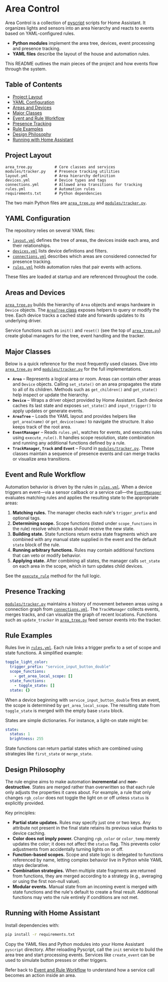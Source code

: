 # Area Control

Area Control is a collection of [pyscript](https://github.com/custom-components/pyscript) scripts for Home Assistant. It organizes lights and sensors into an area hierarchy and reacts to events based on YAML-configured rules.

- **Python modules** implement the area tree, devices, event processing and presence tracking.
- **YAML files** describe the layout of the house and automation rules.

This README outlines the main pieces of the project and how events flow through the system.

## Table of Contents
- [Project Layout](#project-layout)
- [YAML Configuration](#yaml-configuration)
- [Areas and Devices](#areas-and-devices)
- [Major Classes](#major-classes)
- [Event and Rule Workflow](#event-and-rule-workflow)
- [Presence Tracking](#presence-tracking)
- [Rule Examples](#rule-examples)
- [Design Philosophy](#design-philosophy)
- [Running with Home Assistant](#running-with-home-assistant)

## Project Layout

```
area_tree.py          # Core classes and services
modules/tracker.py    # Presence tracking utilities
layout.yml            # Area hierarchy definition
devices.yml           # Device types and tags
connections.yml       # Allowed area transitions for tracking
rules.yml             # Automation rules
requirements.txt      # Python dependencies
```

The two main Python files are [`area_tree.py`](area_tree.py) and [`modules/tracker.py`](modules/tracker.py).

## YAML Configuration

The repository relies on several YAML files:

- [`layout.yml`](layout.yml) defines the tree of areas, the devices inside each area, and their relationships.
- [`devices.yml`](devices.yml) lists device definitions and filters.
- [`connections.yml`](connections.yml) describes which areas are considered connected for presence tracking.
- [`rules.yml`](rules.yml) holds automation rules that pair events with actions.

These files are loaded at startup and are referenced throughout the code.

## Areas and Devices

[`area_tree.py`](area_tree.py) builds the hierarchy of `Area` objects and wraps hardware in `Device` objects. The [`AreaTree` class](area_tree.py) exposes helpers to query or modify the tree. Each device tracks a cached state and forwards updates to its underlying driver.

Service functions such as `init()` and `reset()` (see the top of [`area_tree.py`](area_tree.py)) create global managers for the tree, event handling and the tracker.

## Major Classes

Below is a quick reference for the most frequently used classes. Dive into
[`area_tree.py`](area_tree.py) and [`modules/tracker.py`](modules/tracker.py) for
the full implementations.

- **`Area`** – Represents a logical area or room. Areas can contain other areas
  and `Device` objects. Calling `set_state()` on an area propagates the state to
  all of its children. Methods such as `get_children()` and `get_state()` help
  inspect or update the hierarchy.
- **`Device`** – Wraps a driver object provided by Home Assistant. Each device
  caches its last state and exposes `set_state()` and `input_trigger()` to apply
  updates or generate events.
- **`AreaTree`** – Loads the YAML layout and provides helpers like
  `get_area(name)` or `get_device(name)` to navigate the structure. It also keeps
  track of the root area.
- **`EventManager`** – Reads `rules.yml`, watches for events, and executes rules
  using `execute_rule()`. It handles scope resolution, state combination and
  running any additional functions defined by a rule.
- **`TrackManager`, `Track` and `Event`** – Found in
  [`modules/tracker.py`](modules/tracker.py). These classes maintain a sequence
  of presence events and can merge tracks or visualize area transitions.

## Event and Rule Workflow

Automation behavior is driven by the rules in [`rules.yml`](rules.yml). When a device triggers an event—via a sensor callback or a service call—the [`EventManager`](area_tree.py) evaluates matching rules and applies the resulting state to the appropriate areas:

1. **Matching rules.** The manager checks each rule's `trigger_prefix` and optional tags.
2. **Determining scope.** Scope functions (listed under `scope_functions` in the rule) resolve which areas should receive the new state.
3. **Building state.** State functions return extra state fragments which are combined with any manual state supplied in the event and the default `state` block of the rule.
4. **Running arbitrary functions.** Rules may contain additional functions that can veto or modify behavior.
5. **Applying state.** After combining all states, the manager calls `set_state` on each area in the scope, which in turn updates child devices.

See the [`execute_rule`](area_tree.py) method for the full logic.

## Presence Tracking

[`modules/tracker.py`](modules/tracker.py) maintains a history of movement between areas using a connection graph from [`connections.yml`](connections.yml). The `TrackManager` collects events, merges tracks, and can visualize the graph of recent locations. Functions such as `update_tracker` in [`area_tree.py`](area_tree.py) feed sensor events into the tracker.

## Rule Examples

Rules live in [`rules.yml`](rules.yml). Each rule links a trigger prefix to a
set of scope and state functions. A simplified example:

```yaml
toggle_light_color:
  trigger_prefix: "service_input_button_double"
  scope_functions:
    - get_area_local_scope: []
  state_functions:
    - toggle_state: []
  state: {}
```

When a device beginning with `service_input_button_double` fires an event, the
scope is determined by `get_area_local_scope`. The resulting state from
`toggle_state` is merged with the empty base `state` block.

States are simple dictionaries. For instance, a light-on state might be:

```yaml
state:
  status: 1
  brightness: 255
```

State functions can return partial states which are combined using strategies
like `first_state` or `merge_state`.

## Design Philosophy

The rule engine aims to make automation **incremental** and **non-destructive**.
States are merged rather than overwritten so that each rule only adjusts the
properties it cares about. For example, a rule that only changes `rgb_color`
does not toggle the light on or off unless `status` is explicitly provided.

Key principles:

* **Partial state updates.** Rules may specify just one or two keys. Any
  attribute not present in the final state retains its previous value thanks to
  device caching.
* **Color does not imply power.** Changing `rgb_color` or `color_temp` merely
  updates the color; it does not affect the `status` flag. This prevents color
  adjustments from accidentally turning lights on or off.
* **Function-based scopes.** Scope and state logic is delegated to functions
  referenced by name, letting complex behavior live in Python while YAML stays
  declarative.
* **Combination strategies.** When multiple state fragments are returned from
  functions, they are merged according to a strategy (e.g., averaging or using
  the first non-null value).
* **Modular events.** Manual state from an incoming event is merged with state
  functions and the rule's default to create a final result. Additional
  functions may veto the rule entirely if conditions are not met.

## Running with Home Assistant

Install dependencies with:

```bash
pip install -r requirements.txt
```

Copy the YAML files and Python modules into your Home Assistant `pyscript` directory. After reloading Pyscript, call the `init` service to build the area tree and start processing events. Services like `create_event` can be used to simulate button presses or other triggers.

Refer back to [Event and Rule Workflow](#event-and-rule-workflow) to understand how a service call becomes an action inside an area.

